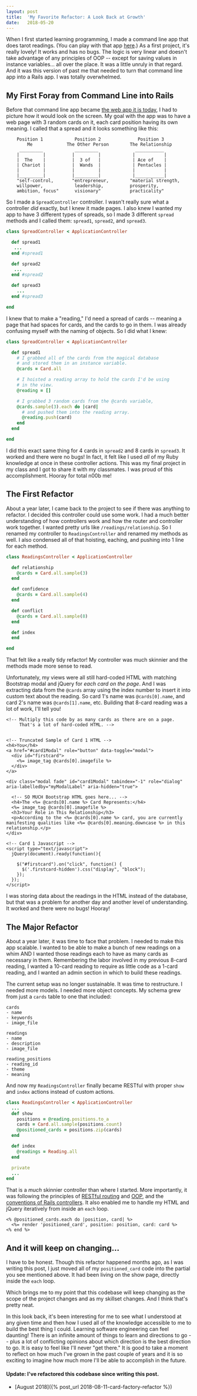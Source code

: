 ```yaml
---
layout: post
title:  'My Favorite Refactor: A Look Back at Growth'
date:   2018-05-20
---
```


When I first started learning programming, I made a command line app that does tarot readings. (You can play with that app [here](https://repl.it/@lortz/tarotreadings).) As a first project, it's really lovely! It works and has no bugs. The logic is very linear and doesn't take advantage of any principles of OOP -- except for saving values in instance variables... all over the place. It was a little unruly in that regard. And it was this version of past me that needed to turn that command line app into a Rails app. I was totally overwhelmed.

## My First Foray from Command Line into Rails

Before that command line app became [the web app it is today](http://modernmystic.herokuapp.com/), I had to picture how it would look on the screen. My goal with the app was to have a web page with 3 random cards on it, each card position having its own meaning. I called that a spread and it looks something like this:

```
    Position 1            Position 2              Position 3
        Me             The Other Person        The Relationship
     _________            _________              ___________
    |         |          |         |            |           |
    |  The    |          |  3 of   |            | Ace of    |
    | Chariot |          |  Wands  |            | Pentacles |
    |         |          |         |            |           |
    |_________|          |_________|            |___________|
    "self-control,       "entrepreneur,        "material strength,
    willpower,            leadership,          prosperity,
    ambition, focus"      visionary"           practicality"
```

So I made a `SpreadController` controller. I wasn't really sure what a controller *did* exactly, but I knew it made pages. I also knew I wanted my app to have 3 different types of spreads, so I made 3 different `spread` methods and I called them: `spread1`, `spread2`, and `spread3`.

```ruby
class SpreadController < ApplicationController

  def spread1
   ...
  end #spread1

  def spread2
   ...
  end #spread2

  def spread3
    ...
  end #spread3

end
```

I knew that to make a "reading," I'd need a spread of cards -- meaning a page that had spaces for cards, and the cards to go in them. I was already confusing myself with the naming of objects. So I did what I knew:


```ruby
class SpreadController < ApplicationController

  def spread1
    # I grabbed all of the cards from the magical database
    # and stored them in an instance variable.
    @cards = Card.all

    # I hoisted a reading array to hold the cards I'd be using
    # in the view.
    @reading = []

    # I grabbed 3 random cards from the @cards variable,
    @cards.sample(3).each do |card|
      # and pushed them into the reading array.
      @reading.push(card)
    end
  end

end
```

I did this exact same thing for 4 cards in `spread2` and 8 cards in `spread3`. It worked and there were no bugs! In fact, it felt like I used *all* of my Ruby knowledge at once in these controller actions. This was my final project in my class and I got to share it with my classmates. I was proud of this accomplishment. Hooray for total n00b me!

## The First Refactor

About a year later, I came back to the project to see if there was anything to refactor. I decided this controller could use some work. I had a much better understanding of how controllers work and how the router and controller work together. I wanted pretty urls like `/readings/relationship`. So I renamed my controller to `ReadingsController` and renamed my methods as well. I also condensed all of that hoisting, eaching, and pushing into 1 line for each method.

```ruby
class ReadingsController < ApplicationController

  def relationship
    @cards = Card.all.sample(3)
  end

  def confidence
    @cards = Card.all.sample(4)
  end

  def conflict
    @cards = Card.all.sample(8)
  end

  def index
  end

end
```

That felt like a really tidy refactor! My controller was much skinnier and the methods made more sense to read.

Unfortunately, my views were all still hard-coded HTML with matching Bootstrap modal and jQuery for *each card on the page*. And I was extracting data from the `@cards` array using the index number to insert it into custom text about the reading. So card 1's name was `@cards[0].name`, and card 2's name was `@cards[1].name`, etc. Building that 8-card reading was a lot of work, I'll tell you!

```erb
<!-- Multiply this code by as many cards as there are on a page.
     That's a lot of hard-coded HTML. -->


<!-- Truncated Sample of Card 1 HTML -->
<h4>You</h4>
<a href="#card1Modal" role="button" data-toggle="modal">
  <div id="firstcard">
    <%= image_tag @cards[0].imagefile %>
  </div>
</a>

<div class="modal fade" id="card1Modal" tabindex="-1" role="dialog" aria-labelledby="myModalLabel" aria-hidden="true">

  <!-- SO MUCH Bootstrap HTML goes here... -->
  <h4>The <%= @cards[0].name %> Card Represents:</h4>
  <%= image_tag @cards[0].imagefile %>
  <h3>Your Role in This Relationship</h3>
  <p>According to the <%= @cards[0].name %> card, you are currently manifesting qualities like <%= @cards[0].meaning.downcase %> in this relationship.</p>
</div>

<!-- Card 1 Javascript -->
<script type="text/javascript">
  jQuery(document).ready(function(){

    $("#firstcard").on("click", function() {
      $('.firstcard-hidden').css("display", "block");
    });
  });
</script>
```

I was storing data about the readings in the HTML instead of the database, but that was a problem for another day and another level of understanding. It worked and there were no bugs! Hooray!

## The Major Refactor

About a year later, it was time to face that problem. I needed to make this app scalable. I wanted to be able to make a bunch of new readings on a whim AND I wanted those readings each to have as many cards as necessary in them. Remembering the labor involved in my previous 8-card reading, I wanted a 10-card reading to require as little code as a 1-card reading, and I wanted an admin section in which to build these readings.

The current setup was no longer sustainable. It was time to restructure. I needed more models. I needed more object concepts. My schema grew from just a `cards` table to one that included:

```
cards
- name
- keywords
- image_file

readings
- name
- description
- image_file

reading_positions
- reading_id
- theme
- meaning
```

And now my `ReadingsController` finally became RESTful with proper `show` and `index` actions instead of custom actions.

```ruby
class ReadingsController < ApplicationController
  ...
  def show
    positions = @reading.positions.to_a
    cards = Card.all.sample(positions.count)
    @positioned_cards = positions.zip(cards)
  end

  def index
    @readings = Reading.all
  end

  private
  ...
end
```

That is a *much* skinnier controller than where I started. More importantly, it was following the principles of [RESTful routing](https://codeplanet.io/principles-good-restful-api-design/) and [OOP](http://www.poodr.com/), and the [conventions of Rails controllers](http://guides.rubyonrails.org/action_controller_overview.html). It also enabled me to handle my HTML and jQuery iteratively from inside an `each` loop.

```erb
<% @positioned_cards.each do |position, card| %>
  <%= render 'positioned_card', position: position, card: card %>
<% end %>
```

## And it will keep on changing...

I have to be honest. Though this refactor happened months ago, as I was writing this post, I just moved all of my `positioned_card` code into the partial you see mentioned above. It had been living on the show page, directly inside the `each` loop.

Which brings me to my point that this codebase will keep changing as the scope of the project changes and as my skillset changes. And I think that's pretty neat.

In this look back, it's been interesting for me to see what I understood at any given time and then how I used all of the knowledge accessible to me to build the best thing I could. Learning software engineering can feel daunting! There is an infinite amount of things to learn and directions to go -- plus a lot of conflicting opinions about which direction is the best direction to go. It is easy to feel like I'll never "get there." It is good to take a moment to reflect on how much I've grown in the past couple of years and it is so exciting to imagine how much more I'll be able to accomplish in the future.

#### Update: I've refactored this codebase since writing this post.

* [August 2018]({% post_url 2018-08-11-card-factory-refactor %})
